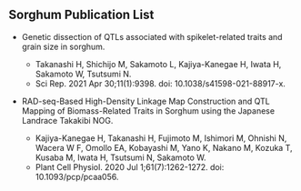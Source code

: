 ## Sorghum Publication List 
- Genetic dissection of QTLs associated with spikelet-related traits and grain size in sorghum.
  - Takanashi H, Shichijo M, Sakamoto L, Kajiya-Kanegae H, Iwata H, Sakamoto W, Tsutsumi N.
  - Sci Rep. 2021 Apr 30;11(1):9398. doi: 10.1038/s41598-021-88917-x.

- RAD-seq-Based High-Density Linkage Map Construction and QTL Mapping of Biomass-Related Traits in Sorghum using the Japanese Landrace Takakibi NOG.
  - Kajiya-Kanegae H, Takanashi H, Fujimoto M, Ishimori M, Ohnishi N, Wacera W F, Omollo EA, Kobayashi M, Yano K, Nakano M, Kozuka T, Kusaba M, Iwata H, Tsutsumi N, Sakamoto W.
  - Plant Cell Physiol. 2020 Jul 1;61(7):1262-1272. doi: 10.1093/pcp/pcaa056.

